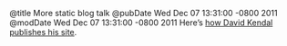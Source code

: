 @title More static blog talk
@pubDate Wed Dec 07 13:31:00 -0800 2011
@modDate Wed Dec 07 13:31:00 -0800 2011
Here’s <a href="http://davidkendal.net/articles/2011/12/published-with">how David Kendal publishes his site</a>.

